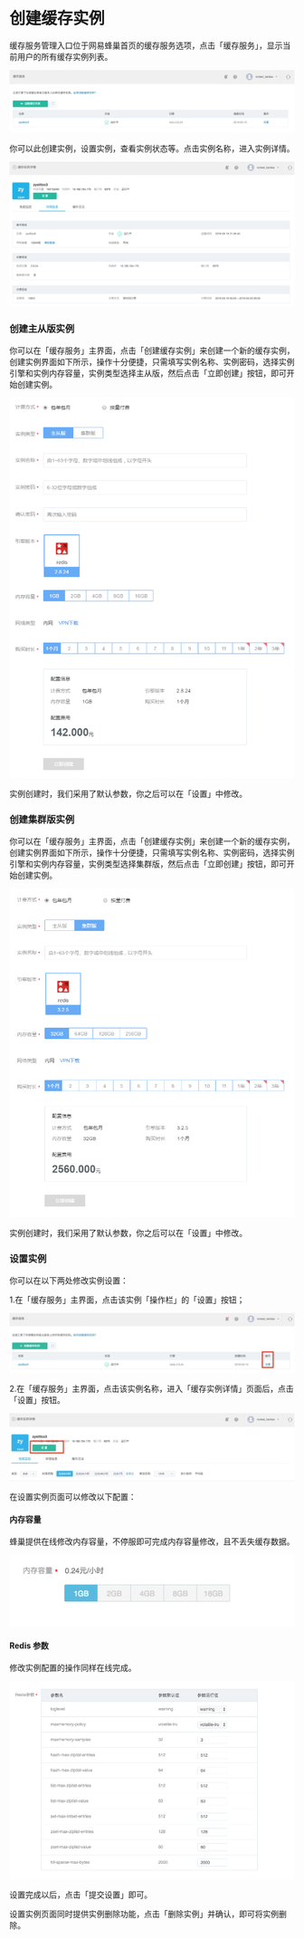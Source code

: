# 创建缓存实例

缓存服务管理入口位于网易蜂巢首页的缓存服务选项，点击「缓存服务」，显示当前用户的所有缓存实例列表。

![](../image/缓存服务-列表.png)

你可以此创建实例，设置实例，查看实例状态等。点击实例名称，进入实例详情。

![](../image/缓存服务-详情.png)

### 创建主从版实例

你可以在「缓存服务」主界面，点击「创建缓存实例」来创建一个新的缓存实例，创建实例界面如下所示，操作十分便捷，只需填写实例名称、实例密码，选择实例引擎和实例内存容量，实例类型选择主从版，然后点击「立即创建」按钮，即可开始创建实例。

![](../image/缓存服务-创建主从版实例.png)

实例创建时，我们采用了默认参数，你之后可以在「设置」中修改。

### 创建集群版实例

你可以在「缓存服务」主界面，点击「创建缓存实例」来创建一个新的缓存实例，创建实例界面如下所示，操作十分便捷，只需填写实例名称、实例密码，选择实例引擎和实例内存容量，实例类型选择集群版，然后点击「立即创建」按钮，即可开始创建实例。

![](../image/缓存服务-创建集群版实例.png)

实例创建时，我们采用了默认参数，你之后可以在「设置」中修改。


### 设置实例

你可以在以下两处修改实例设置：

1.在「缓存服务」主界面，点击该实例「操作栏」的「设置」按钮；

![](../image/缓存服务-设置实例1.png)

2.在「缓存服务」主界面，点击该实例名称，进入「缓存实例详情」页面后，点击「设置」按钮。

![](../image/缓存服务-设置实例2.png)

在设置实例页面可以修改以下配置：

#### 内存容量

蜂巢提供在线修改内存容量，不停服即可完成内存容量修改，且不丢失缓存数据。

![](../image/缓存服务-内存容量.png)

#### Redis 参数
修改实例配置的操作同样在线完成。

![](../image/缓存服务-Redis参数.png)

设置完成以后，点击「提交设置」即可。

设置实例页面同时提供实例删除功能，点击「删除实例」并确认，即可将实例删除。